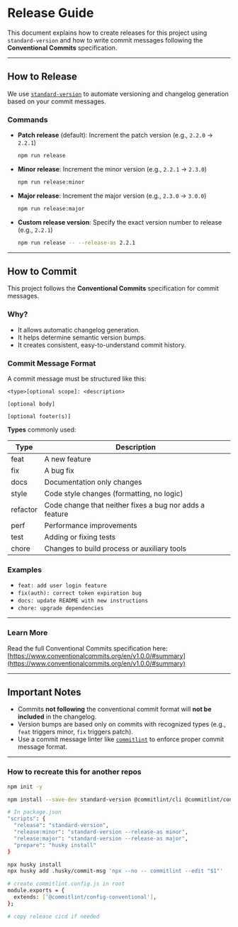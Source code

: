 # Release Guide

This document explains how to create releases for this project using `standard-version` and how to write commit messages following the **Conventional Commits** specification.

---

## How to Release

We use [`standard-version`](https://github.com/conventional-changelog/standard-version) to automate versioning and changelog generation based on your commit messages.

### Commands

- **Patch release** (default):
  Increment the patch version (e.g., `2.2.0` → `2.2.1`)

  ```bash
  npm run release
  ```

- **Minor release**:
  Increment the minor version (e.g., `2.2.1` → `2.3.0`)

  ```bash
  npm run release:minor
  ```

- **Major release**:
  Increment the major version (e.g., `2.3.0` → `3.0.0`)

  ```bash
  npm run release:major
  ```

- **Custom release version**:
  Specify the exact version number to release (e.g., `2.2.1`)

  ```bash
  npm run release -- --release-as 2.2.1
  ```

---

## How to Commit

This project follows the **Conventional Commits** specification for commit messages.

### Why?

- It allows automatic changelog generation.
- It helps determine semantic version bumps.
- It creates consistent, easy-to-understand commit history.

### Commit Message Format

A commit message must be structured like this:

```
<type>[optional scope]: <description>

[optional body]

[optional footer(s)]
```

**Types** commonly used:

| Type     | Description                                             |
| -------- | ------------------------------------------------------- |
| feat     | A new feature                                           |
| fix      | A bug fix                                               |
| docs     | Documentation only changes                              |
| style    | Code style changes (formatting, no logic)               |
| refactor | Code change that neither fixes a bug nor adds a feature |
| perf     | Performance improvements                                |
| test     | Adding or fixing tests                                  |
| chore    | Changes to build process or auxiliary tools             |

### Examples

- `feat: add user login feature`
- `fix(auth): correct token expiration bug`
- `docs: update README with new instructions`
- `chore: upgrade dependencies`

---

### Learn More

Read the full Conventional Commits specification here:
[https://www.conventionalcommits.org/en/v1.0.0/#summary](https://www.conventionalcommits.org/en/v1.0.0/#summary)

---

## Important Notes

- Commits **not following** the conventional commit format will **not be included** in the changelog.
- Version bumps are based only on commits with recognized types (e.g., `feat` triggers minor, `fix` triggers patch).
- Use a commit message linter like [`commitlint`](https://github.com/conventional-changelog/commitlint) to enforce proper commit message format.

---

### How to recreate this for another repos

```bash
npm init -y

npm install --save-dev standard-version @commitlint/cli @commitlint/config-conventional husky

# In package.json
"scripts": {
  "release": "standard-version",
  "release:minor": "standard-version --release-as minor",
  "release:major": "standard-version --release-as major",
  "prepare": "husky install"
}

npx husky install
npx husky add .husky/commit-msg 'npx --no -- commitlint --edit "$1"'

# create commitlint.config.js in root
module.exports = {
  extends: ['@commitlint/config-conventional'],
};

# copy release cicd if needed
```
